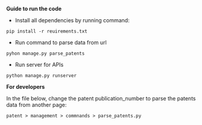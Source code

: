 **Guide to run the code**

* Install all dependencies by running command:
```
pip install -r reuirements.txt
```
* Run command to parse data from url
```
pyhon manage.py parse_patents
```

* Run server for APIs
```
python manage.py runserver
```


**For developers**

In the file below, change the patent publication_number to parse the patents data from another page:
```
patent > management > commnands > parse_patents.py
```
